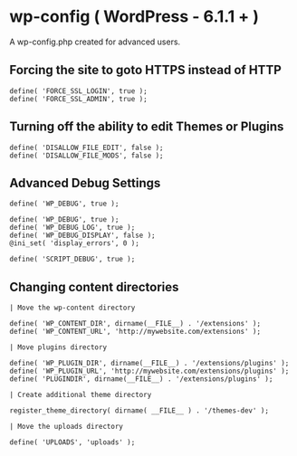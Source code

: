 # wp-config ( WordPress - 6.1.1 + )
A wp-config.php created for advanced users.

## Forcing the site to goto HTTPS instead of HTTP

````
define( 'FORCE_SSL_LOGIN', true );
define( 'FORCE_SSL_ADMIN', true );
````

## Turning off the ability to edit Themes or Plugins
````
define( 'DISALLOW_FILE_EDIT', false );
define( 'DISALLOW_FILE_MODS', false );
````

## Advanced Debug Settings
````
define( 'WP_DEBUG', true );

define( 'WP_DEBUG', true );
define( 'WP_DEBUG_LOG', true );
define( 'WP_DEBUG_DISPLAY', false );
@ini_set( 'display_errors', 0 );

define( 'SCRIPT_DEBUG', true );
````

## Changing content directories
````
| Move the wp-content directory

define( 'WP_CONTENT_DIR', dirname(__FILE__) . '/extensions' );
define( 'WP_CONTENT_URL', 'http://mywebsite.com/extensions' );

| Move plugins directory

define( 'WP_PLUGIN_DIR', dirname(__FILE__) . '/extensions/plugins' );
define( 'WP_PLUGIN_URL', 'http://mywebsite.com/extensions/plugins' );
define( 'PLUGINDIR', dirname(__FILE__) . '/extensions/plugins' );

| Create additional theme directory

register_theme_directory( dirname( __FILE__ ) . '/themes-dev' );

| Move the uploads directory

define( 'UPLOADS', 'uploads' );
````
